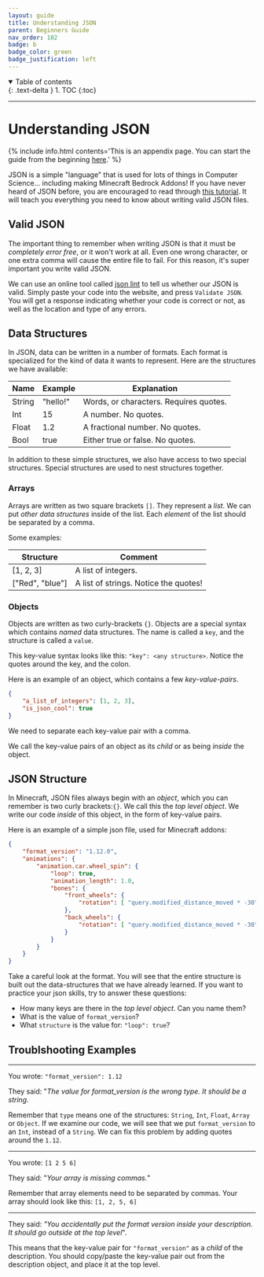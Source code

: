 ```yaml
---
layout: guide
title: Understanding JSON
parent: Beginners Guide
nav_order: 102
badge: b
badge_color: green
badge_justification: left
---
```


<details id="toc" open markdown="block">
  <summary>
    Table of contents
</summary>
  {: .text-delta }
1. TOC
{:toc}
</details>

___

# Understanding JSON

{% include info.html 
    contents='This is an appendix page. You can start the guide from the beginning [here](/guide/).'
%}

JSON is a simple "language" that is used for lots of things in Computer Science... including making Minecraft Bedrock Addons! If you have never heard of JSON before, you are encouraged to read through [this tutorial](https://www.digitalocean.com/community/tutorials/an-introduction-to-json). It will teach you everything you need to know about writing valid JSON files.

## Valid JSON

The important thing to remember when writing JSON is that it must be *completely error free*, or it won't work at all. Even one wrong character, or one extra comma will cause the entire file to fail. For this reason, it's super important you write valid JSON.

We can use an online tool called [json lint](https://jsonlint.com/) to tell us whether our JSON is valid. Simply paste your code into the website, and press `Validate JSON`. You will get a response indicating whether your code is correct or not, as well as the location and type of any errors.

## Data Structures

In JSON, data can be written in a number of formats. Each format is specialized for the kind of data it wants to represent. Here are the structures we have available:

| Name   | Example  | Explanation                            |
|--------|----------|----------------------------------------|
| String | "hello!" | Words, or characters. Requires quotes. |
| Int    | 15       | A number. No quotes.                   |
| Float  | 1.2      | A fractional number. No quotes.        |
| Bool   | true     | Either true or false. No quotes.       |

In addition to these simple structures, we also have access to two special structures. Special structures are used to nest structures together. 

### Arrays

Arrays are written as two square brackets `[]`. They represent a *list*. We can put *other data structures* inside of the list. Each *element* of the list should be separated by a comma.

Some examples:

| Structure       | Comment                               |
|-----------------|---------------------------------------|
| [1, 2, 3]       | A list of integers.                   |
| ["Red", "blue"] | A list of strings. Notice the quotes! |

### Objects

Objects are written as two curly-brackets `{}`. Objects are a special syntax which contains *named* data structures. The name is called a `key`, and the structure is called a `value`.

This key-value syntax looks like this: `"key": <any structure>`. Notice the quotes around the key, and the colon.

Here is an example of an object, which contains a few *key-value-pairs*.

```json
{
    "a_list_of_integers": [1, 2, 3],
    "is_json_cool": true
}
```

We need to separate each key-value pair with a comma.

We call the key-value pairs of an object as its *child* or as being *inside* the object.

## JSON Structure

In Minecraft, JSON files always begin with an *object*, which you can remember is two curly brackets:`{}`. We call this the *top level object*. We write our code *inside* of this object, in the form of key-value pairs.

Here is an example of a simple json file, used for Minecraft addons:

```json
{
	"format_version": "1.12.0",
	"animations": {
		"animation.car.wheel_spin": {
			"loop": true,
			"animation_length": 1.0,
			"bones": {
				"front_wheels": {
					"rotation": [ "query.modified_distance_moved * -30", 0, 0  ]
				},
				"back_wheels": {
					"rotation": [ "query.modified_distance_moved * -30", 0, 0  ]
				}
			}
		}
	}
}
```

Take a careful look at the format. You will see that the entire structure is built out the data-structures that we have already learned. If you want to practice your json skills, try to answer these questions:
 - How many keys are there in the *top level object*. Can you name them?
 - What is the value of `format_version`?
 - What `structure` is the value for: `"loop": true`?

## Troublshooting Examples

---

You wrote:  `"format_version": 1.12`

They said: "*The value for format_version is the wrong type. It should be a string.*

Remember that `type` means one of the structures: `String`, `Int`, `Float`, `Array` or `Object`. If we examine our code, we will see that we put `format_version` to an `Int`, instead of a `String`. We can fix this problem by adding quotes around the `1.12`.

---

You wrote: `[1 2 5 6]`

They said: "*Your array is missing commas.*"

Remember that array elements need to be separated by commas. Your array should look like this: `[1, 2, 5, 6]`

---

They said: *"You accidentally put the format version inside your description. It should go outside at the top level*".

This means that the key-value pair for `"format_version"` as a *child* of the description. You should copy/paste the key-value pair out from the description object, and place it at the top level.
